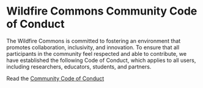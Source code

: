 # Wildfire Commons Community Code of Conduct

The Wildfire Commons is committed to fostering an environment that promotes collaboration, inclusivity, and innovation. To ensure that all participants in the community feel respected and able to contribute, we have established the following Code of Conduct, which applies to all users, including researchers, educators, students, and partners. 

Read the [Community Code of Conduct](https://www.wildfirecommons.org/get-involved/code-of-conduct)
